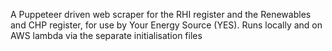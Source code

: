 A Puppeteer driven web scraper for the RHI register and the Renewables and CHP register, for use by Your Energy Source (YES).
Runs locally and on AWS lambda via the separate initialisation files
